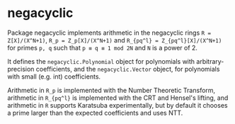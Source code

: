 # negacyclic

Package negacyclic implements arithmetic in the negacyclic rings
`R = Z[X]/(X^N+1)`, `R_p = Z_p[X]/(X^N+1)` and `R_{pq^l} =
Z_{pq^l}[X]/(X^N+1)` for primes `p, q` such that `p ≡ q ≡ 1 mod 2N` and `N`
is a power of 2.

It defines the `negacyclic.Polynomial` object for polynomials with
arbitrary-precision coefficients, and the `negacyclic.Vector` object, for
polynomials with small (e.g. int) coefficients.

Arithmetic in `R_p` is implemented with the Number Theoretic Transform,
arithmetic in `R_{pq^l}` is implemented with the CRT and Hensel's lifting,
and arithmetic in `R` supports Karatsuba experimentally, but by default it
chooses a prime larger than the expected coefficients and uses NTT.
